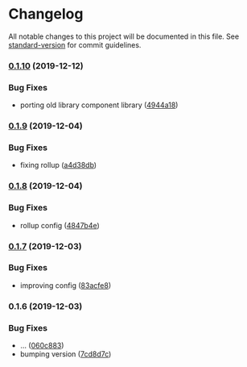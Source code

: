 # Changelog

All notable changes to this project will be documented in this file. See [standard-version](https://github.com/conventional-changelog/standard-version) for commit guidelines.

### [0.1.10](https://github.com/alvaroraminelli/akala-design/compare/v0.1.9...v0.1.10) (2019-12-12)


### Bug Fixes

* porting old library component library ([4944a18](https://github.com/alvaroraminelli/akala-design/commit/4944a18fa2ca201422f42ab30af78b82ded140ef))

### [0.1.9](https://github.com/alvaroraminelli/akala-design/compare/v0.1.8...v0.1.9) (2019-12-04)


### Bug Fixes

* fixing rollup ([a4d38db](https://github.com/alvaroraminelli/akala-design/commit/a4d38dbb6e9ef1270bcc9363b3ba52c29297a035))

### [0.1.8](https://github.com/alvaroraminelli/akala-design/compare/v0.1.7...v0.1.8) (2019-12-04)


### Bug Fixes

* rollup config ([4847b4e](https://github.com/alvaroraminelli/akala-design/commit/4847b4e8a9e03e22aa8590e541cb7bcd373d9c2b))

### [0.1.7](https://github.com/alvaroraminelli/akala-design/compare/v0.1.6...v0.1.7) (2019-12-03)


### Bug Fixes

* improving config ([83acfe8](https://github.com/alvaroraminelli/akala-design/commit/83acfe894415ba7e0af7b812aca1722a474943d7))

### 0.1.6 (2019-12-03)


### Bug Fixes

* … ([060c883](https://github.com/alvaroraminelli/akala-design/commit/060c88342641e75bd3d384753168939e0e3493d1))
* bumping version ([7cd8d7c](https://github.com/alvaroraminelli/akala-design/commit/7cd8d7cf5a66bdf6039b8b6adb322d5438939400))
